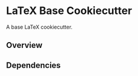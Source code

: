 LaTeX Base Cookiecutter
=======================

A base LaTeX cookiecutter.

## Overview


## Dependencies


